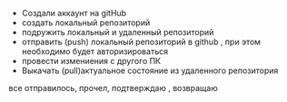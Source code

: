 * Создали аккаунт на gitHub 
* создать локальный репозиторий 
* подружить локальный и удаленный репозиторий
* отправить (push) локальный репозиторий в github , при этом необходимо будет авторизироваться
* провести измениения с другого ПК
* Выкачать (pull)актуальное состояние из удаленного репозитория 

все отправилось, прочел, подтверждаю , возвращаю
